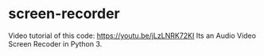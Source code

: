 # screen-recorder
Video tutorial of this code: https://youtu.be/jLzLNRK72KI
Its an Audio Video Screen Recoder in Python 3.
